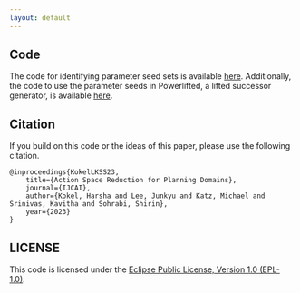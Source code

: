 ```yaml
---
layout: default
---
```


## Code 

The code for identifying parameter seed sets is available [here](https://github.com/IBM/Parameter-Seed-Set). Additionally, the code to use the parameter seeds in Powerlifted, a lifted successor generator, is available [here](https://github.com/IBM/Powerlifted-PSS).


## Citation

If you build on this code or the ideas of this paper, please use the following citation.

    @inproceedings{KokelLKSS23,
     	title={Action Space Reduction for Planning Domains},
     	journal={IJCAI},
     	author={Kokel, Harsha and Lee, Junkyu and Katz, Michael and Srinivas, Kavitha and Sohrabi, Shirin},
     	year={2023}
    }

## LICENSE

This code is licensed under the [Eclipse Public License, Version 1.0 (EPL-1.0)](../LICENSE).
